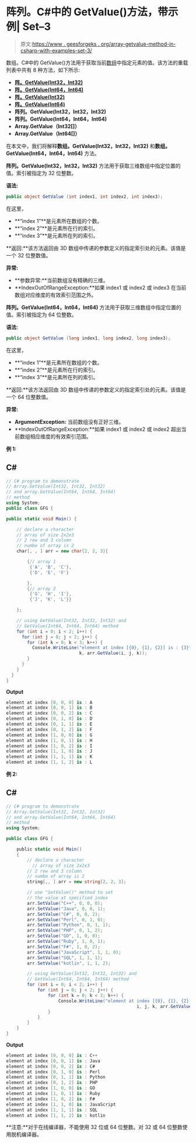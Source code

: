 # 阵列。C#中的 GetValue()方法，带示例| Set–3

> 原文:[https://www . geesforgeks . org/array-getvalue-method-in-csharp-with-examples-set-3/](https://www.geeksforgeeks.org/array-getvalue-method-in-csharp-with-examples-set-3/)

数组。C#中的 GetValue()方法用于获取当前[数组](https://www.geeksforgeeks.org/c-sharp-arrays/)中指定元素的值。该方法的重载列表中共有 8 种方法，如下所示:

*   [**阵。GetValue(Int32，Int32)**](https://www.geeksforgeeks.org/array-getvalue-method-in-csharp-with-examples-set-1/)
*   [**阵。GetValue(Int64，Int64)**](https://www.geeksforgeeks.org/array-getvalue-method-in-csharp-with-examples-set-1/)
*   [**阵。GetValue(Int32)**](https://www.geeksforgeeks.org/array-getvalue-method-in-csharp-with-examples-set-2/)
*   [**阵。GetValue(Int64)**](https://www.geeksforgeeks.org/array-getvalue-method-in-csharp-with-examples-set-2/)
*   **阵列。GetValue(Int32，Int32，Int32)**
*   **阵列。GetValue(Int64，Int64，Int64)**
*   **Array.GetValue（Int32[]）**
*   **Array.GetValue（Int64[]）**

在本文中，我们将解释**数组。GetValue(Int32，Int32，Int32)** 和**数组。GetValue(Int64，Int64，Int64)** 方法。

**阵列。GetValue(Int32，Int32，Int32)** 方法用于获取三维数组中指定位置的值。索引被指定为 32 位整数。

**语法:**

```cs
public object GetValue (int index1, int index2, int index3);

```

在这里，

*   **“index 1”**是元素所在数组的个数。
*   **“index 2”**是元素所在行的索引。
*   **“index 3”**是元素所在列的索引。

**返回:**该方法返回由 3D 数组中传递的参数定义的指定索引处的元素。该值是一个 32 位整数值。

**异常:**

*   **参数异常:**当前数组没有精确的三维。
*   **IndexOutOfRangeException:**如果 index1 或 index2 或 index3 在当前数组对应维度的有效索引范围之外。

**阵列。GetValue(Int64，Int64，Int64)** 方法用于获取三维数组中指定位置的值。索引被指定为 64 位整数。

**语法:**

```cs
public object GetValue (long index1, long index2, long index3);

```

在这里，

*   **“index 1”**是元素所在数组的个数。
*   **“index 2”**是元素所在行的索引。
*   **“index 3”**是元素所在列的索引。

**返回:**该方法返回由 3D 数组中传递的参数定义的指定索引处的元素。该值是一个 64 位整数值。

**异常:**

*   **ArgumentException:** 当前数组没有正好三维。
*   **IndexOutOfRangeException:**如果 index1 或 index2 或 index2 超出当前数组相应维度的有效索引范围。

**例 1:**

## C#

```cs
// C# program to demonstrate
// Array.GetValue(Int32, Int32, Int32)
// and array.GetValue(Int64, Int64, Int64)
// method
using System;
public class GFG {

public static void Main() {

    // declare a character
    // array of size 2x2x3
    // 2 row and 3 column
    // numbe of array is 2
    char[, , ] arr = new char[2, 2, 3]{

        {// array 1
         {'A', 'B', 'C'},
         {'D', 'E', 'F'}

        },
        {// array 2
         {'G', 'H', 'I'},
         {'J', 'K', 'L'}}

    };

    // using GetValue(Int32, Int32, Int32) and
    // GetValue(Int64, Int64, Int64) method
    for (int i = 0; i < 2; i++) {
      for (int j = 0; j < 2; j++) {
        for (int k = 0; k < 3; k++) {
          Console.WriteLine("element at index [{0}, {1}, {2}] is : {3}", i, j,
                            k, arr.GetValue(i, j, k));
        }
      }
    }
  }
}
```

**Output**

```cs
element at index [0, 0, 0] is : A
element at index [0, 0, 1] is : B
element at index [0, 0, 2] is : C
element at index [0, 1, 0] is : D
element at index [0, 1, 1] is : E
element at index [0, 1, 2] is : F
element at index [1, 0, 0] is : G
element at index [1, 0, 1] is : H
element at index [1, 0, 2] is : I
element at index [1, 1, 0] is : J
element at index [1, 1, 1] is : K
element at index [1, 1, 2] is : L

```

**例 2:**

## C#

```cs
// C# program to demonstrate
// Array.GetValue(Int32, Int32, Int32)
// and array.GetValue(Int64, Int64, Int64)
// method
using System;

public class GFG {

    public static void Main()
    {
        // declare a character
          // array of size 2x2x3
        // 2 row and 3 column
        // numbe of array is 2
        string[,, ] arr = new string[2, 2, 3];

        // use "SetValue()" method to set
        // the value at specified index
        arr.SetValue("C++", 0, 0, 0);
        arr.SetValue("Java", 0, 0, 1);
        arr.SetValue("C#", 0, 0, 2);
        arr.SetValue("Perl", 0, 1, 0);
        arr.SetValue("Python", 0, 1, 1);
        arr.SetValue("PHP", 0, 1, 2);
        arr.SetValue("GO", 1, 0, 0);
        arr.SetValue("Ruby", 1, 0, 1);
        arr.SetValue("F#", 1, 0, 2);
        arr.SetValue("JavaScript", 1, 1, 0);
        arr.SetValue("SQL", 1, 1, 1);
        arr.SetValue("kotlin", 1, 1, 2);

        // using GetValue(Int32, Int32, Int32) and
        // GetValue(Int64, Int64, Int64) method
        for (int i = 0; i < 2; i++) {
            for (int j = 0; j < 2; j++) {
                for (int k = 0; k < 3; k++) {
                    Console.WriteLine("element at index [{0}, {1}, {2}] is : {3}",
                                                  i, j, k, arr.GetValue(i, j, k));
                }
            }
        }
    }
}
```

**Output**

```cs
element at index [0, 0, 0] is : C++
element at index [0, 0, 1] is : Java
element at index [0, 0, 2] is : C#
element at index [0, 1, 0] is : Perl
element at index [0, 1, 1] is : Python
element at index [0, 1, 2] is : PHP
element at index [1, 0, 0] is : GO
element at index [1, 0, 1] is : Ruby
element at index [1, 0, 2] is : F#
element at index [1, 1, 0] is : JavaScript
element at index [1, 1, 1] is : SQL
element at index [1, 1, 2] is : kotlin

```

**注意:**对于在线编译器，不能使用 32 位或 64 位整数。对 32 或 64 位整数使用脱机编译器。
